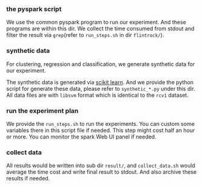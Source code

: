 ### the pyspark script

We use the common pyspark program to run our experiment. And these programs are within this dir.
We collect the time consumed from stdout and filter the result via `grep`(refer to `run_steps.sh`
in dir `flintrock/`).

### synthetic data

For clustering, regression and classification, we generate synthetic data for our
experiment.

The synthetic data is generated via [scikit learn](https://scikit-learn.org/stable/index.html).
And we provide the python script for generate these data, please refer to `synthetic_*.py` under
this dir. All data files are with `libsvm` format which is identical to the `rcv1` dataset.

### run the experiment plan

We provide the `run_steps.sh` to run the experiments. You can custom some variables there in this
script file if needed. This step might cost half an hour or more. You can monitor the spark Web UI
panel if needed.

### collect data

All results would be written into sub dir `result/`, and `collect_data.sh` would average the time
cost and write final result to stdout. And also archive these results if needed.